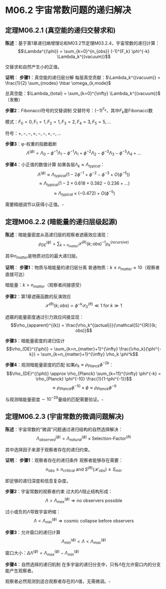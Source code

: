 # M06.2 宇宙常数问题的递归解决

## 定理M06.2.1 (真空能的递归交替求和)

**陈述**：基于第1章递归熵增理论和M03.2节定理M03.2.4，宇宙常数的递归计算：
$$\Lambda^{(\phi)} = \sum_{k=0}^{n_{obs}} (-1)^{F_k} \phi^{-k} \Lambda_k^{(vacuum)}$$

交替求和自然产生小的正值。

**证明**：
**步骤1**：真空能的递归层分解
每层真空贡献：$\Lambda_k^{(vacuum)} = \frac{1}{2} \sum_{modes} \hbar \omega_{k,mode}$

总真空能：$\Lambda_{total} = \sum_{k=0}^{\infty} \Lambda_k^{(vacuum)}$（发散）

**步骤2**：Fibonacci符号的交替调制
交替符号：$(-1)^{F_k}$，其中$F_k$是Fibonacci数

模式：$F_0=0, F_1=1, F_2=1, F_3=2, F_4=3, F_5=5, ...$

符号：$+, -, -, +, -, -, +, -, ...$

**步骤3**：φ-权重的指数截断
$$\Lambda^{(\phi)} = \Lambda_0 - \phi^{-1}\Lambda_1 - \phi^{-1}\Lambda_1 + \phi^{-2}\Lambda_2 - \phi^{-3}\Lambda_3 - \phi^{-5}\Lambda_4 + ...$$

**步骤4**：小正值的数值计算
如果各层$\Lambda_k \approx \Lambda_{typical}$：
$$\Lambda^{(\phi)} \approx \Lambda_{typical} \left(1 - 2\phi^{-1} + \phi^{-2} - \phi^{-3} + O(\phi^{-5})\right)$$
$$\approx \Lambda_{typical} \left(1 - 2 \times 0.618 + 0.382 - 0.236 + ...\right)$$
$$\approx \Lambda_{typical} \times (-0.472) + O(\phi^{-5})$$

需要精细调节以获得小正值。$\square$

## 定理M06.2.2 (暗能量的递归层级起源)

**陈述**：暗能量密度从高递归层的观察者遮蔽效应涌现：
$$\rho_{DE}^{(\phi)} = \sum_{k > n_{matter}} \mathcal{S}^{(R)}(k; obs)^{-1} \rho_k^{(recursive)}$$

其中$n_{matter}$是物质对应的最大递归层。

**证明**：
**步骤1**：物质与暗能量的递归层分离
普通物质：$k \leq n_{matter} \approx 10$（观察者直接可达）

暗能量：$k > n_{matter}$（观察者间接感受）

**步骤2**：第1章遮蔽函数的反演效应
$$\mathcal{S}^{(R)}(k; obs) = \phi^{-k} \mathcal{S}_0^{(R)} \ll 1 \text{ for } k \gg 1$$

遮蔽的能量密度通过引力效应间接显现：
$$\rho_{apparent}^{(k)} = \frac{\rho_k^{(actual)}}{\mathcal{S}^{(R)}(k; obs)}$$

**步骤3**：暗能量密度的递归估计
$$\rho_{DE}^{(\phi)} = \sum_{k=n_{matter}+1}^{\infty} \frac{\rho_k}{\phi^{-k}} = \sum_{k=n_{matter}+1}^{\infty} \rho_k \phi^k$$

**步骤4**：观测暗能量密度的匹配
如果$\rho_k \approx \rho_{Planck} \phi^{-2k}$：
$$\rho_{DE}^{(\phi)} \approx \rho_{Planck} \sum_{k=11}^{\infty} \phi^{-k} = \rho_{Planck} \phi^{-10} \frac{1}{1-\phi^{-1}}$$
$$\approx \rho_{Planck} \phi^{-10} \times \phi \approx \rho_{Planck} \phi^{-9}$$

与观测暗能量密度$\sim 10^{-29}$量级的匹配需要验证。$\square$

## 定理M06.2.3 (宇宙常数的微调问题解决)

**陈述**：宇宙常数的"微调"问题通过递归结构的自然选择解决：
$$\Lambda_{observed}^{(\phi)} = \Lambda_{natural}^{(\phi)} \times \text{Selection-Factor}^{(R)}$$

其中选择因子来源于观察者存在的递归约束。

**证明**：
**步骤1**：观察者存在的递归条件
观察者能够存在需要：
$$n_{obs} \geq n_{critical} \text{ and } S^{(R)}(\mathcal{H}_{obs}) \geq S_{min}$$

即足够的递归深度和信息复杂度。

**步骤2**：宇宙常数的观察者约束
过大的$\Lambda$阻止结构形成：
$$\Lambda > \Lambda_{max}^{(\phi)} \Rightarrow \text{no observers possible}$$

过小或负的$\Lambda$导致宇宙坍缩：
$$\Lambda < \Lambda_{min}^{(\phi)} \Rightarrow \text{cosmic collapse before observers}$$

**步骤3**：允许窗口的递归计算
$$\Lambda_{min}^{(\phi)} < \Lambda < \Lambda_{max}^{(\phi)}$$

窗口大小：$\Delta \Lambda^{(\phi)} = \Lambda_{max}^{(\phi)} - \Lambda_{min}^{(\phi)}$

**步骤4**：自然选择的递归机制
在多宇宙的递归分支中，只有$\Lambda$在允许窗口内的分支能产生观察者。

观察者必然观测到适合观察者存在的$\Lambda$值，无需微调。$\square$